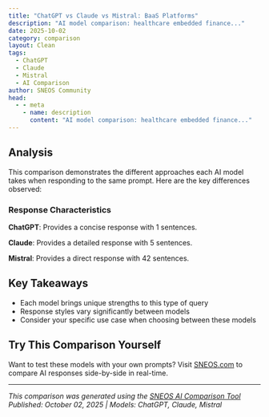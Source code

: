 ```yaml
---
title: "ChatGPT vs Claude vs Mistral: BaaS Platforms"
description: "AI model comparison: healthcare embedded finance..."
date: 2025-10-02
category: comparison
layout: Clean
tags:
  - ChatGPT
  - Claude
  - Mistral
  - AI Comparison
author: SNEOS Community
head:
  - - meta
    - name: description
      content: "AI model comparison: healthcare embedded finance..."
---
```


<ChatComparison
  title="ChatGPT vs Claude vs Mistral: BaaS Platforms"
  prompt="healthcare embedded finance"
  :responses='{
    "ChatGPT": "Error calling OpenAI API.",
    "Claude": "Healthcare embedded finance is transforming how medical services are paid for and accessed by integrating financial services directly into healthcare platforms and experiences. Here\u0027s an overview:\n\n## What is Healthcare Embedded Finance?\n\nThe seamless integration of financial products and services within healthcare platforms, enabling patients to access credit, payment plans, insurance products, and other financial tools at the point of care.\n\n## Key Applications\n\n### **Payment Solutions**\n- **Buy Now, Pay Later (BNPL)** for medical procedures\n- **Installment plans** for expensive treatments\n- **Digital wallets** integrated with patient portals\n- **Real-time payment processing** at point of service\n\n### **Lending \u0026 Credit**\n- Medical credit cards with promotional financing\n- Personal loans for elective procedures\n- Equipment financing for practices\n- Working capital solutions for healthcare providers\n\n### **Insurance Integration**\n- Embedded insurance products within telehealth platforms\n- Supplemental coverage options at checkout\n- Claims processing automation\n- Benefits verification in real-time\n\n## Benefits\n\n### **For Patients:**\n- Improved access to care regardless of immediate financial capacity\n- Transparent pricing and payment options\n- Reduced administrative burden\n- Better financial planning for healthcare expenses\n\n### **For Providers:**\n- Increased patient volume and procedure completion rates\n- Faster payment collection\n- Reduced bad debt and collection costs\n- Enhanced patient satisfaction\n\n### **For Payers:**\n- Better cost management and predictability\n- Improved member engagement\n- Streamlined claims processing\n- Enhanced data insights\n\n## Market Examples\n\n**Patient-Facing Solutions:**\n- CareCredit (medical credit card)\n- Affirm partnerships with healthcare providers\n- PayPal Credit for medical expenses\n- Apple Pay integration with health apps\n\n**Provider-Focused Solutions:**\n- Square for healthcare payment processing\n- Stripe\u0027s healthcare payment solutions\n- Flywire\u0027s healthcare payment platform\n- PatientPay\u0027s integrated billing solutions\n\n## Challenges \u0026 Considerations\n\n### **Regulatory Compliance**\n- HIPAA privacy requirements\n- State lending regulations\n- Insurance regulatory compliance\n- Consumer protection laws\n\n### **Technical Integration**\n- EHR system compatibility\n- Data security requirements\n- API standardization\n- Legacy system modernization\n\n### **Market Dynamics**\n- Provider adoption rates\n- Patient acceptance and trust\n- Competitive landscape\n- Reimbursement model changes\n\n## Future Trends\n\n**Emerging Technologies:**\n- AI-powered underwriting for medical loans\n- Blockchain for claims processing\n- IoT integration for real-time health financing\n- Predictive analytics for healthcare spending\n\n**Market Evolution:**\n- Expansion into mental health and wellness\n- Integration with employer benefits\n- Growth in elective procedure financing\n- Development of healthcare-specific credit products\n\n## Key Players\n\n**Financial Services:**\n- Traditional banks expanding into healthcare\n- Fintech companies (Affirm, Klarna, etc.)\n- Specialized healthcare lenders\n- Payment processors\n\n**Healthcare Technology:**\n- EHR vendors adding payment features\n- Telehealth platforms with embedded finance\n- Healthcare marketplaces\n- Practice management software providers\n\nThe healthcare embedded finance market is expected to grow significantly as healthcare costs rise and consumers seek more flexible payment options, while providers look for ways to improve patient access and streamline operations.",
    "Mistral": "Healthcare embedded finance refers to the integration of financial services directly into healthcare systems, platforms, and workflows. This concept aims to streamline financial transactions, improve patient experiences, and enhance operational efficiency within the healthcare sector. Here are some key aspects and examples of healthcare embedded finance:\n\n### Key Aspects\n\n1. **Patient Financing**:\n   - **Payment Plans**: Offering flexible payment plans for patients to manage their medical expenses over time.\n   - **Loans**: Providing loans specifically for medical procedures, treatments, or surgeries.\n\n2. **Insurance Integration**:\n   - **Claims Processing**: Automating the submission and processing of insurance claims to reduce administrative burdens.\n   - **Coverage Verification**: Real-time verification of insurance coverage to ensure patients are aware of their financial responsibilities.\n\n3. **Point-of-Care Financing**:\n   - **Immediate Approval**: Providing instant financing options at the point of care to help patients cover unexpected medical costs.\n   - **Transparent Pricing**: Offering clear and transparent pricing for medical services to help patients make informed decisions.\n\n4. **Provider Financing**:\n   - **Revenue Cycle Management**: Integrating financial tools to manage the revenue cycle more efficiently, including billing, collections, and reimbursements.\n   - **Cash Flow Management**: Providing financial services to help healthcare providers manage their cash flow, such as invoice factoring or lines of credit.\n\n5. **Digital Payments**:\n   - **Mobile and Online Payments**: Enabling patients to make payments through mobile apps or online portals.\n   - **Contactless Payments**: Implementing contactless payment options for in-person transactions.\n\n### Examples\n\n1. **Telehealth Platforms**:\n   - Integrating payment options directly into telehealth platforms, allowing patients to pay for virtual consultations seamlessly.\n\n2. **Electronic Health Records (EHR) Systems**:\n   - Embedding financial tools within EHR systems to streamline billing, insurance claims, and patient payments.\n\n3. **Healthcare Marketplaces**:\n   - Offering financing options for medical services and products listed on healthcare marketplaces, making it easier for patients to access care.\n\n4. **Wearable Devices**:\n   - Integrating payment capabilities into wearable health devices, allowing users to track their health and manage payments for related services.\n\n### Benefits\n\n1. **Improved Patient Experience**:\n   - Simplifying the payment process and providing flexible financing options can enhance patient satisfaction and reduce financial stress.\n\n2. **Enhanced Operational Efficiency**:\n   - Automating financial transactions and integrating them into existing workflows can reduce administrative burdens and improve operational efficiency.\n\n3. **Increased Access to Care**:\n   - Providing financing options can make healthcare more accessible to patients who might otherwise struggle to afford necessary treatments.\n\n4. **Better Financial Management**:\n   - Healthcare providers can benefit from improved cash flow management and more efficient revenue cycle processes.\n\n### Challenges\n\n1. **Regulatory Compliance**:\n   - Ensuring compliance with healthcare regulations and financial regulations can be complex and requires careful planning.\n\n2. **Data Security**:\n   - Protecting sensitive patient and financial data is crucial, and robust security measures must be in place.\n\n3. **Integration Complexity**:\n   - Integrating financial services into existing healthcare systems can be technically challenging and may require significant investment.\n\n### Conclusion\n\nHealthcare embedded finance has the potential to transform the way financial transactions are handled within the healthcare sector, benefiting both patients and providers. By integrating financial services directly into healthcare systems, the industry can achieve greater efficiency, improved patient experiences, and better financial management. However, it is essential to address the challenges associated with regulatory compliance, data security, and technical integration to fully realize these benefits."
  }'
  published-date="08:19"
/>

## Analysis

This comparison demonstrates the different approaches each AI model takes when responding to the same prompt. Here are the key differences observed:

### Response Characteristics

**ChatGPT**: Provides a concise response with 1 sentences. 

**Claude**: Provides a detailed response with 5 sentences. 

**Mistral**: Provides a direct response with 42 sentences. 

## Key Takeaways

- Each model brings unique strengths to this type of query
- Response styles vary significantly between models
- Consider your specific use case when choosing between these models

## Try This Comparison Yourself

Want to test these models with your own prompts? Visit [SNEOS.com](https://sneos.com) to compare AI responses side-by-side in real-time.

---

*This comparison was generated using the [SNEOS AI Comparison Tool](https://sneos.com)*
*Published: October 02, 2025 | Models: ChatGPT, Claude, Mistral*
